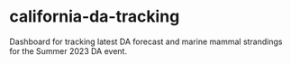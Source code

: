 # california-da-tracking
Dashboard for tracking latest DA forecast and marine mammal strandings for the Summer 2023 DA event.
